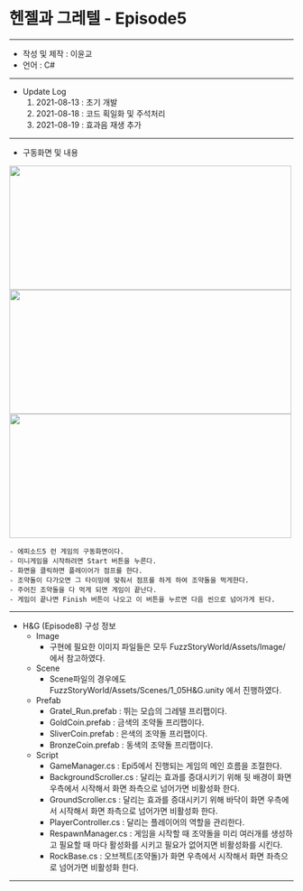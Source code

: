 # 헨젤과 그레텔 - Episode5
***
 - 작성 및 제작 : 이윤교
 - 언어 : C#
***
 - Update Log
      1) 2021-08-13 : 초기 개발
      2) 2021-08-18 : 코드 획일화 및 주석처리
      3) 2021-08-19 : 효과음 재생 추가
***
 - 구동화면 및 내용
<img src="https://user-images.githubusercontent.com/73592778/130014820-38b09cb8-684c-4817-8022-e1c0a163c441.png" width="500" height="220">

<img src="https://user-images.githubusercontent.com/73592778/130014795-f271d0ca-a856-4415-849b-b46765ce9a7c.png" width="500" height="220">

<img src="https://user-images.githubusercontent.com/73592778/130014693-799f33c2-a16c-414b-b1ec-0700e5aab678.png" width="500" height="220">

    - 에피소드5 런 게임의 구동화면이다.
    - 미니게임을 시작하려면 Start 버튼을 누른다.
    - 화면을 클릭하면 플레이어가 점프를 한다.
    - 조약돌이 다가오면 그 타이밍에 맞춰서 점프를 하게 하여 조약돌을 먹게한다.
    - 주어진 조약돌을 다 먹게 되면 게임이 끝난다.
    - 게임이 끝나면 Finish 버튼이 나오고 이 버튼을 누르면 다음 씬으로 넘어가게 된다.
***
- H&G (Episode8) 구성 정보
  - Image
    - 구현에 필요한 이미지 파일들은 모두 FuzzStoryWorld/Assets/Image/ 에서 참고하였다.
  - Scene
    - Scene파일의 경우에도 FuzzStoryWorld/Assets/Scenes/1_05H&G.unity 에서 진행하였다.
  - Prefab
    - Gratel_Run.prefab : 뛰는 모습의 그레텔 프리팹이다.
    - GoldCoin.prefab : 금색의 조약돌 프리팹이다.
    - SliverCoin.prefab : 은색의 조약돌 프리팹이다.
    - BronzeCoin.prefab : 동색의 조약돌 프리팹이다.
  - Script
    - GameManager.cs : Epi5에서 진행되는 게임의 메인 흐름을 조절한다.
    - BackgroundScroller.cs : 달리는 효과를 증대시키기 위해 뒷 배경이 화면 우측에서 시작해서 화면 좌측으로 넘어가면 비활성화 한다.
    - GroundScroller.cs : 달리는 효과를 증대시키기 위해 바닥이 화면 우측에서 시작해서 화면 좌측으로 넘어가면 비활성화 한다.
    - PlayerController.cs : 달리는 플레이어의 역할을 관리한다.
    - RespawnManager.cs : 게임을 시작할 때 조약돌을 미리 여러개를 생성하고 필요할 때 마다 활성화를 시키고 필요가 없어지면 비활성화를 시킨다.
    - RockBase.cs : 오브젝트(조약돌)가 화면 우측에서 시작해서 화면 좌측으로 넘어가면 비활성화 한다.
***


